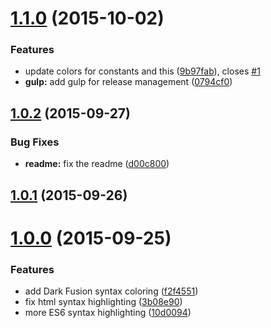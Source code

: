 <a name="1.1.0"></a>
# [1.1.0](https://github.com/paradox41/dark-fusion-syntax/compare/v1.0.2...v1.1.0) (2015-10-02)


### Features

* update colors for constants and this ([9b97fab](https://github.com/paradox41/dark-fusion-syntax/commit/9b97fab)), closes [#1](https://github.com/paradox41/dark-fusion-syntax/issues/1)
* **gulp:** add gulp for release management ([0794cf0](https://github.com/paradox41/dark-fusion-syntax/commit/0794cf0))



<a name="1.0.2"></a>
## [1.0.2](https://github.com/paradox41/dark-fusion-syntax/compare/v1.0.1...v1.0.2) (2015-09-27)


### Bug Fixes

* **readme:** fix the readme ([d00c800](https://github.com/paradox41/dark-fusion-syntax/commit/d00c800))



<a name="1.0.1"></a>
## [1.0.1](https://github.com/paradox41/dark-fusion-syntax/compare/v1.0.0...v1.0.1) (2015-09-26)




<a name="1.0.0"></a>
# [1.0.0](https://github.com/paradox41/dark-fusion-syntax/compare/f2f4551...v1.0.0) (2015-09-25)


### Features

* add Dark Fusion syntax coloring ([f2f4551](https://github.com/paradox41/dark-fusion-syntax/commit/f2f4551))
* fix html syntax highlighting ([3b08e90](https://github.com/paradox41/dark-fusion-syntax/commit/3b08e90))
* more ES6 syntax highlighting ([10d0094](https://github.com/paradox41/dark-fusion-syntax/commit/10d0094))
